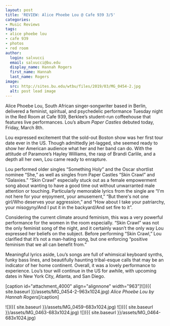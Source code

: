```yaml
---
layout: post
title: 'REVIEW: Alice Phoebe Lou @ Cafe 939 3/5'
categories:
- Music Reviews
tags:
- alice phoebe lou
- cafe 939
- photos
- red room
author:
  login: salvucci
  email: salvucci@bu.edu
  display_name: Hannah Rogers
  first_name: Hannah
  last_name: Rogers
image:
  src: http://sites.bu.edu/wtbu/files/2019/03/MG_0454-2.jpg
  alt: post lead image
---
```

Alice Phoebe Lou, South African singer-songwriter based in Berlin, delivered a feminist, spiritual, and psychedelic performance Tuesday night in the Red Room at Cafe 939, Berklee’s student-run coffeehouse that features live performances. Lou’s album _Paper Castles_ debuted today, Friday, March 8th.

Lou expressed excitement that the sold-out Boston show was her first tour date ever in the US. Though admittedly jet-lagged, she seemed ready to show her American audience what her and her band can do. With the attitude of Paramore’s Hayley Williams, the rasp of Brandi Carlile, and a depth all her own, Lou came ready to enrapture.

Lou performed older singles “Something Holy” and the Oscar shortlist nominee “She,” as well as singles from Paper Castles “Skin Crawl” and “Galaxies.” “Skin Crawl” especially stuck out as a female empowerment song about wanting to have a good time out without unwarranted male attention or touching. Particularly memorable lyrics from the single are “I'm not here for your enjoyment, your amusement,” “But there's not one girl/Who deserves your aggression,” and “How about I take your patriarchy, your misogyny/And I put it in the backyard/And set fire to it”.

Considering the current climate around feminism, this was a very powerful performance for the women in the room especially. “Skin Crawl” was not the only feminist song of the night, and it certainly wasn’t the only way Lou expressed her beliefs on the subject. Before performing “Skin Crawl,” Lou clarified that it’s not a man-hating song, but one enforcing “positive feminism that we all can benefit from.”

Meaningful lyrics aside, Lou’s songs are full of whimsical keyboard synths, funky bass lines, and beautifully haunting tribal-esque calls that may be an indicator of her home continent. Overall, it was a lovely performance to experience. Lou’s tour will continue in the US for awhile, with upcoming dates in New York City, Atlanta, and San Diego.

\[caption id="attachment\_4000" align="alignnone" width="963"\]![]({{ site.baseurl }}/assets/MG_0454-2-963x1024.jpg) _Alice Phoebe Lou by Hannah Rogers_\[/caption\]

![]({{ site.baseurl }}/assets/MG_0459-683x1024.jpg) ![]({{ site.baseurl }}/assets/MG_0463-683x1024.jpg) ![]({{ site.baseurl }}/assets/MG_0464-683x1024.jpg)